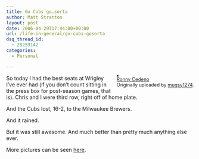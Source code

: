 ```yaml
---
title: Go Cubs go…sorta
author: Matt Stratton
layout: post
date: 2006-04-29T17:44:00+00:00
url: /life-in-general/go-cubs-gosorta
dsq_thread_id:
  - 28259142
categories:
  - Personal

---
```

<div style="float:right;margin-left:10px;margin-bottom:10px;">
  <a href="https://www.flickr.com/photos/mugsy/137111605/" title="photo sharing"><img src="https://static.flickr.com/55/137111605_3824e47834_m.jpg" alt="" style="border:solid 2px #000000;" /></a> <br /> <span style="font-size:.9em;margin-top:0;"> <a href="https://www.flickr.com/photos/mugsy/137111605/">Ronny Cedeno</a> <br /> Originally uploaded by <a href="https://www.flickr.com/people/mugsy/">mugsy1274</a>. </span>
</div>

So today I had the best seats at Wrigley I&#8217;ve ever had (if you don&#8217;t count sitting in the press box for post-season games, that is). Chris and I were third row, right off of home plate.

And the Cubs lost, 16-2, to the Milwaukee Brewers.

And it rained.

But it was still awesome. And much better than pretty much anything else ever.

More pictures can be seen [here][1].

 [1]: https://www.flickr.com/photos/mugsy/sets/72057594120379764/